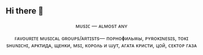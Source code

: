 ## Hi there 👋


<p align="center">
 ᴍᴜsɪᴄ — ᴀʟᴍᴏsᴛ ᴀɴʏ
</p>
<p align="center">
ꜰᴀᴠᴏᴜʀɪᴛᴇ ᴍᴜsɪᴄᴀʟ ɢʀᴏᴜᴘs/ᴀʀᴛɪsᴛs— ᴨоᴩноɸиᴧьʍы, ᴘʏʀᴏᴋɪɴᴇsɪs, ᴛᴏᴋɪ sʜᴜɴɪᴄʜɪ, ᴀᴩᴋᴛидᴀ, щᴇнᴋи, ᴍsɪ, ᴋоᴩоᴧь и ɯуᴛ, ᴀᴦᴀᴛᴀ ᴋᴩиᴄᴛи, цой, ᴄᴇᴋᴛоᴩ ᴦᴀзᴀ
</p>
